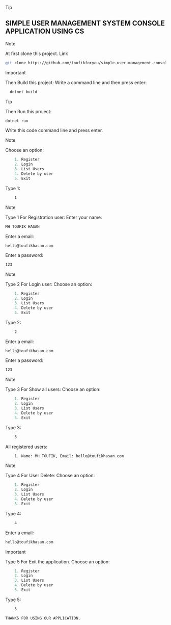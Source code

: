 > [!TIP]
>
> ## SIMPLE USER MANAGEMENT SYSTEM CONSOLE APPLICATION USING CS

> [!NOTE]
> At first clone this project. Link
>
> ```bash
> git clone https://github.com/toufikforyou/simple.user.management.console.app.git
> ```

> [!IMPORTANT]
> Then Build this project: Write a command line and then press enter:

```bash
  dotnet build
```

> [!TIP]
> Then Run this project:
>
> ```bash
> dotnet run
> ```
>
> Write this code command line and press enter.

> [!NOTE]
> Choose an option:

```cs
    1. Register
    2. Login
    3. List Users
    4. Delete by user
    5. Exit
```

Type 1:

```bash
    1
```

> [!NOTE]
> Type 1 For Registration user:
> Enter your name:

```BASH
MH TOUFIK HASAN
```

Enter a email:

```BASH
hello@toufikhasan.com
```

Enter a password:

```BASH
123
```

> [!NOTE]
> Type 2 For Login user:
> Choose an option:

```cs
    1. Register
    2. Login
    3. List Users
    4. Delete by user
    5. Exit
```

Type 2:

```bash
    2
```

Enter a email:

```BASH
hello@toufikhasan.com
```

Enter a password:

```BASH
123
```

> [!NOTE]
> Type 3 For Show all users:
> Choose an option:

```cs
    1. Register
    2. Login
    3. List Users
    4. Delete by user
    5. Exit
```

Type 3:

```bash
    3
```

All registered users:

```bash
    1. Name: MH TOUFIK, Email: hello@toufikhasan.com
```

> [!NOTE]
> Type 4 For User Delete:
> Choose an option:

```cs
    1. Register
    2. Login
    3. List Users
    4. Delete by user
    5. Exit
```

Type 4:

```bash
    4
```

Enter a email:

```BASH
hello@toufikhasan.com
```

> [!IMPORTANT]
> Type 5 For Exit the application.
> Choose an option:

```cs
    1. Register
    2. Login
    3. List Users
    4. Delete by user
    5. Exit
```

Type 5:

```bash
    5
```

`THANKS FOR USING OUR APPLICATION.`
